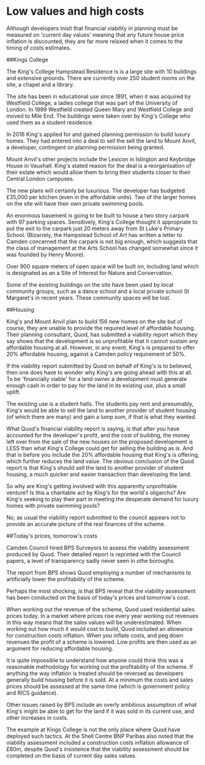 # Low values and high costs

Although developers inisit that financial viability in planning must be measured on 'current day values' meaning that any future house price inflation is discounted, they are far more relaxed when it comes to the timing of costs estimates. 
 
##Kings College

The King's College Hampstead Residence is is a large site with 10 buildings and extensive grounds. There are currently over 250 student rooms on the site, a chapel and a library.

The site has been in educational use since 1891, when it was acquired by Westfield College, a ladies college that was part of the University of London. In 1989 Westfield created Queen Mary and Westfield College and moved to Mile End. The buildings were taken over by King's College who used them as a student residence.

In 2016 King's applied for and gained planning permission to build luxury homes. They had entered into a deal to sell the sell the land to Mount Anvil, a developer, contingent on planning permission being granted. 

Mount Anvil's other projects include the Lexicon in Islington and Keybridge House in Vauxhall. King's stated reason for the deal is a reorganisation of their estate which would allow them to bring their students closer to their Central London campuses.

The new plans will certainly be luxurious. The developer has budgeted £35,000 per kitchen (even in the affordable units). Two of the larger homes on the site will have their own private swimming pools.

An enormous basement is going to be built to house a two story carpark with 97 parking spaces. Sensitively, King's College thought it appropriate to put the exit to the carpark just 20 meters away from St Luke's Primary School. (Bizarrely, the Hampstead School of Art has written a letter to Camden concerned that the carpark is not big enough, which suggests that the class of management at the Arts School has changed somewhat since it was founded by Henry Moore).

Over 900 square meters of open space will be built on, including land which is designated as an a Site of Interest for Nature and Conservation.

Some of the existing buildings on the site have been used by local community groups, such as a dance school and a local private school St Margaret's in recent years. These community spaces will be lost.

##Housing

King's and Mount Anvil plan to build 156 new homes on the site but of course, they are unable to provide the required level of affordable housing. Their planning consultant, Quod, has submitted a viability report which they say shows that the development is so unprofitable that it cannot sustain any affordable housing at all. However, in any event, King's is prepared to offer 20% affordable housing, against a Camden policy requirement of 50%.

If the viability report submitted by Quod on behalf of King's is to believed, then one does have to wonder why King's are going ahead with this at all. To be 'financially viable' for a land owner a development must generate enough cash in order to pay for the land in its existing use, plus a small uplift.

The existing use is a student halls. The students pay rent and presumably, King's would be able to sell the land to another provider of student housing (of which there are many) and gain a lump sum, if that is what they wanted.

What Quod's financial viability report is saying, is that after you have accounted for the developer's profit, and the cost of building, the money left over from the sale of the new houses on the proposed development is LESS than what King's College could get for selling the building as is. And that is before you include the 20% affordable housing that King's is offering, which further reduces the land value. The obvious conclusion of the Quod report is that King's should sell the land to another provider of student housing, a much quicker and easier transaction than developing the land.

So why are King's getting involved with this apparently unprofitable venture? Is this a charitable act by King's for the world's oligarchs? Are King's seeking to play their part in meeting the desperate demand for luxury homes with private swimming pools?

No, as usual the viability report submitted to the council appears not to provide an accurate picture of the real finances of the scheme.

##Today's prices, tomorrow's costs

Camden Council hired BPS Surveyors to assess the viability assessment produced by Quod. Their detailed report is reprinted with the Council papers, a level of transparency sadly never seen in othe boroughs.

The report from BPS shows Quod employing a number of mechanisms to artificially lower the profitability of the scheme.

Perhaps the most shocking, is that BPS reveal that the viability assessment has been conducted on the basis of today's prices and tomorrow's cost. 

When working out the revenue of the scheme, Quod used residential sales prices today. In a market where prices rise every year working out revenues in this way means that the sales values will be underestimated. When working out how much it would cost to build, Quod included an allowance for construction costs inflation. When you inflate costs, and peg down revenues the profit of a scheme is lowered. Low profits are then used as an argument for reducing affordable housing.

It is quite impossible to understand how anyone could think this was a reasonable methodology for working out the profitability of the scheme. If anything the way inflation is treated should be reversed as developers generally build housing before it is sold. At a minimum the costs and sales prices should be assessed at the same time (which is government policy and RICS guidance).


Other issues raised by BPS include an overly ambitious assumption of what King's might be able to get for the land if it was sold in its current use, and other increases in costs.

The example at Kings College is not the only place where Quod have deployed such tactics. At the Shell Centre BNP Paribas also noted that the viability assessment included a construction costs inflation allowance of £80m, despite Quod's insistence that the viability assessment should be completed on the basis of current day sales values.  